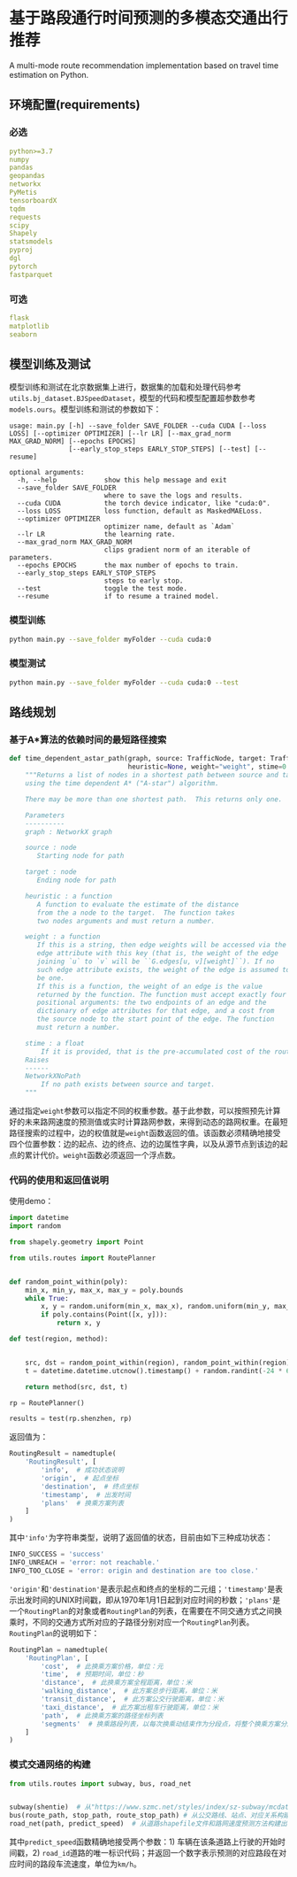 # 基于路段通行时间预测的多模态交通出行推荐
A multi-mode route recommendation implementation based on travel time estimation on Python.

## 环境配置(requirements)

### 必选
```yaml
python>=3.7
numpy
pandas
geopandas
networkx
PyMetis
tensorboardX
tqdm
requests
scipy
Shapely
statsmodels
pyproj
dgl
pytorch
fastparquet
```

### 可选
```yaml
flask
matplotlib
seaborn
```

## 模型训练及测试

模型训练和测试在北京数据集上进行，数据集的加载和处理代码参考`utils.bj_dataset.BJSpeedDataset`，模型的代码和模型配置超参数参考`models.ours`。模型训练和测试的参数如下：

```text
usage: main.py [-h] --save_folder SAVE_FOLDER --cuda CUDA [--loss LOSS] [--optimizer OPTIMIZER] [--lr LR] [--max_grad_norm MAX_GRAD_NORM] [--epochs EPOCHS]
               [--early_stop_steps EARLY_STOP_STEPS] [--test] [--resume]

optional arguments:
  -h, --help            show this help message and exit
  --save_folder SAVE_FOLDER
                        where to save the logs and results.
  --cuda CUDA           the torch device indicator, like "cuda:0".
  --loss LOSS           loss function, default as MaskedMAELoss.
  --optimizer OPTIMIZER
                        optimizer name, default as `Adam`
  --lr LR               the learning rate.
  --max_grad_norm MAX_GRAD_NORM
                        clips gradient norm of an iterable of parameters.
  --epochs EPOCHS       the max number of epochs to train.
  --early_stop_steps EARLY_STOP_STEPS
                        steps to early stop.
  --test                toggle the test mode.
  --resume              if to resume a trained model.

```

### 模型训练

```sh
python main.py --save_folder myFolder --cuda cuda:0
```

### 模型测试

```sh
python main.py --save_folder myFolder --cuda cuda:0 --test
```

## 路线规划

### 基于A*算法的依赖时间的最短路径搜索

```python
def time_dependent_astar_path(graph, source: TrafficNode, target: TrafficNode,
                              heuristic=None, weight="weight", stime=0.0) -> List[TrafficNode]:
    """Returns a list of nodes in a shortest path between source and target
    using the time dependent A* ("A-star") algorithm.

    There may be more than one shortest path.  This returns only one.

    Parameters
    ----------
    graph : NetworkX graph

    source : node
       Starting node for path

    target : node
       Ending node for path

    heuristic : a function
       A function to evaluate the estimate of the distance
       from the a node to the target.  The function takes
       two nodes arguments and must return a number.

    weight : a function
       If this is a string, then edge weights will be accessed via the
       edge attribute with this key (that is, the weight of the edge
       joining `u` to `v` will be ``G.edges[u, v][weight]``). If no
       such edge attribute exists, the weight of the edge is assumed to
       be one.
       If this is a function, the weight of an edge is the value
       returned by the function. The function must accept exactly four
       positional arguments: the two endpoints of an edge and the
       dictionary of edge attributes for that edge, and a cost from
       the source node to the start point of the edge. The function
       must return a number.

    stime : a float
        If it is provided, that is the pre-accumulated cost of the route.
    Raises
    ------
    NetworkXNoPath
        If no path exists between source and target.
    """
```

通过指定`weight`参数可以指定不同的权重参数。基于此参数，可以按照预先计算好的未来路网速度的预测值或实时计算路网参数，来得到动态的路网权重。在最短路径搜索的过程中，边的权值就是`weight`函数返回的值。该函数必须精确地接受四个位置参数：边的起点、边的终点、边的边属性字典，以及从源节点到该边的起点的累计代价。`weight`函数必须返回一个浮点数。

### 代码的使用和返回值说明

使用demo：

```python
import datetime
import random

from shapely.geometry import Point

from utils.routes import RoutePlanner


def random_point_within(poly):
    min_x, min_y, max_x, max_y = poly.bounds
    while True:
        x, y = random.uniform(min_x, max_x), random.uniform(min_y, max_y)
        if poly.contains(Point([x, y])):
            return x, y

def test(region, method):


    src, dst = random_point_within(region), random_point_within(region)
    t = datetime.datetime.utcnow().timestamp() + random.randint(-24 * 60 * 60, +24 * 60 * 60)

    return method(src, dst, t)

rp = RoutePlanner()

results = test(rp.shenzhen, rp)
```

返回值为：

```python
RoutingResult = namedtuple(
    'RoutingResult', [
        'info',  # 成功状态说明
        'origin',  # 起点坐标
        'destination',  # 终点坐标
        'timestamp',  # 出发时间
        'plans'  # 换乘方案列表
    ]
)
```

其中`'info'`为字符串类型，说明了返回值的状态，目前由如下三种成功状态：

```python
INFO_SUCCESS = 'success'
INFO_UNREACH = 'error: not reachable.'
INFO_TOO_CLOSE = 'error: origin and destination are too close.'
```

`'origin'`和`'destination'`是表示起点和终点的坐标的二元组；`'timestamp'`是表示出发时间的UNIX时间戳，即从1970年1月1日起到对应时间的秒数；`'plans'`是一个`RoutingPlan`的对象或者`RoutingPlan`的列表，在需要在不同交通方式之间换乘时，不同的交通方式所对应的子路径分别对应一个`RoutingPlan`列表。`RoutingPlan`的说明如下：

```python
RoutingPlan = namedtuple(
    'RoutingPlan', [
        'cost',  # 此换乘方案价格，单位：元
        'time',  # 预期时间，单位：秒
        'distance',  # 此换乘方案全程距离，单位：米
        'walking_distance',  # 此方案总步行距离，单位：米
        'transit_distance',  # 此方案公交行驶距离，单位：米
        'taxi_distance',  # 此方案出租车行驶距离，单位：米
        'path',  # 此换乘方案的路径坐标列表
        'segments'  # 换乘路段列表，以每次换乘动结束作为分段点，将整个换乘方案分隔成若干 Segment（换乘路段）
    ]
)
```

### 模式交通网络的构建

```python
from utils.routes import subway, bus, road_net


subway(shentie)  # 从"https://www.szmc.net/styles/index/sz-subway/mcdata/shentie.json"构建地铁网络
bus(route_path, stop_path, route_stop_path) # 从公交路线、站点、对应关系构建公交网络
road_net(path, predict_speed)  # 从道路shapefile文件和路网速度预测方法构建出租车交通网络
```

其中`predict_speed`函数精确地接受两个参数：1) 车辆在该条道路上行驶的开始时间戳，2) `road_id`道路的唯一标识代码；并返回一个数字表示预测的对应路段在对应时间的路段车流速度，单位为`km/h`。